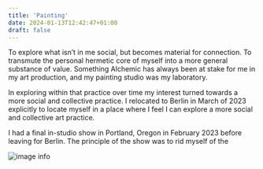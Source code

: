 ```yaml
---
title: 'Painting'
date: 2024-01-13T12:42:47+01:00
draft: false
---
```


To explore what isn’t in me social, but becomes material for connection. To transmute the personal hermetic core of myself into a more general substance of value. Something Alchemic has always been at stake for me in my art production, and my painting studio was my laboratory.

In exploring within that practice over time my interest turned towards a more social and collective practice. I relocated to Berlin in March of 2023 explicitly to locate myself in a place where I feel I can explore a more social and collective art practice.

I had a final in-studio show in Portland, Oregon in February 2023 before leaving for Berlin. The principle of the show was to rid myself of the 

![image info](./pictures/image.png)